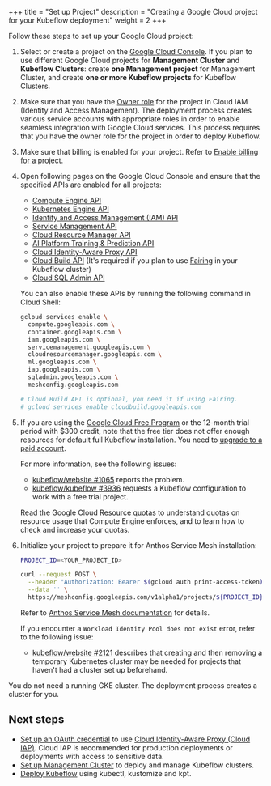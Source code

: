 +++
title = "Set up Project"
description = "Creating a Google Cloud project for your Kubeflow deployment"
weight = 2
+++

Follow these steps to set up your Google Cloud project:

1. Select or create a project on the 
  [Google Cloud Console](https://console.cloud.google.com/cloud-resource-manager). If you plan to use different Google Cloud projects for __Management Cluster__ and __Kubeflow Clusters__: create __one Management project__ for Management Cluster, and create __one or more Kubeflow projects__ for Kubeflow Clusters.


1. Make sure that you have the 
  [Owner role](https://cloud.google.com/iam/docs/understanding-roles#primitive_role_definitions)
  for the project in Cloud IAM (Identity and Access Management).
  The deployment process creates various service accounts with
  appropriate roles in order to enable seamless integration with
  Google Cloud services. This process requires that you have the 
  owner role for the project in order to deploy Kubeflow.

1. Make sure that billing is enabled for your project. Refer to
  [Enable billing for a project](https://cloud.google.com/billing/docs/how-to/modify-project).

1. Open following pages on the Google Cloud Console and ensure that the 
  specified APIs are enabled for all projects:

    * [Compute Engine API](https://console.cloud.google.com/apis/library/compute.googleapis.com)
    * [Kubernetes Engine API](https://console.cloud.google.com/apis/library/container.googleapis.com)
    * [Identity and Access Management (IAM) API](https://console.cloud.google.com/apis/library/iam.googleapis.com)
    * [Service Management API](https://console.cloud.google.com/apis/api/servicemanagement.googleapis.com)
    * [Cloud Resource Manager API](https://console.developers.google.com/apis/library/cloudresourcemanager.googleapis.com)
    * [AI Platform Training & Prediction API](https://console.developers.google.com/apis/library/ml.googleapis.com)
    * [Cloud Identity-Aware Proxy API](https://console.cloud.google.com/apis/library/iap.googleapis.com)
    * [Cloud Build API](https://console.cloud.google.com/apis/library/cloudbuild.googleapis.com) (It's required if you plan to use [Fairing](https://www.kubeflow.org/docs/external-add-ons/fairing/) in your Kubeflow cluster)
    * [Cloud SQL Admin API](https://console.cloud.google.com/apis/library/sqladmin.googleapis.com)

    You can also enable these APIs by running the following command in Cloud Shell:
    ```bash
    gcloud services enable \
      compute.googleapis.com \
      container.googleapis.com \
      iam.googleapis.com \
      servicemanagement.googleapis.com \
      cloudresourcemanager.googleapis.com \
      ml.googleapis.com \
      iap.googleapis.com \
      sqladmin.googleapis.com \
      meshconfig.googleapis.com 

    # Cloud Build API is optional, you need it if using Fairing.
    # gcloud services enable cloudbuild.googleapis.com
    ```

1. If you are using the 
  [Google Cloud Free Program](https://cloud.google.com/free/docs/gcp-free-tier) or the
  12-month trial period with $300 credit, note that the free tier does not offer enough
  resources for default full Kubeflow installation. You need to 
  [upgrade to a paid account](https://cloud.google.com/free/docs/gcp-free-tier#how-to-upgrade).
  
    For more information, see the following issues: 

    * [kubeflow/website #1065](https://github.com/kubeflow/website/issues/1065)
      reports the problem.
    * [kubeflow/kubeflow #3936](https://github.com/kubeflow/kubeflow/issues/3936)
      requests a Kubeflow configuration to work with a free trial project.

    Read the Google Cloud [Resource quotas](https://cloud.google.com/compute/quotas)
    to understand quotas on resource usage that Compute Engine enforces, and 
    to learn how to check and increase your quotas.
  
1. Initialize your project to prepare it for Anthos Service Mesh installation:

    ```bash
    PROJECT_ID=<YOUR_PROJECT_ID>
    ```

    ```bash
    curl --request POST \
      --header "Authorization: Bearer $(gcloud auth print-access-token)" \
      --data '' \
      https://meshconfig.googleapis.com/v1alpha1/projects/${PROJECT_ID}:initialize
    ```

    Refer to [Anthos Service Mesh documentation](https://cloud.google.com/service-mesh/docs/archive/1.4/docs/gke-install-new-cluster#setting_credentials_and_permissions) for details.

    If you encounter a `Workload Identity Pool does not exist` error, refer to the following issue:

    * [kubeflow/website #2121](https://github.com/kubeflow/website/issues/2121)
    describes that creating and then removing a temporary Kubernetes cluster may
    be needed for projects that haven't had a cluster set up beforehand.

You do not need a running GKE cluster. The deployment process creates a
cluster for you.

## Next steps

* [Set up an OAuth credential](/docs/distributions/gke/deploy/oauth-setup) to use 
  [Cloud Identity-Aware Proxy (Cloud IAP)](https://cloud.google.com/iap/docs/).
  Cloud IAP is recommended for production deployments or deployments with access 
  to sensitive data.
* [Set up Management Cluster](/docs/distributions/gke/deploy/management-setup) to deploy and manage Kubeflow clusters.
* [Deploy Kubeflow](/docs/distributions/gke/deploy/deploy-cli) using kubectl, kustomize and kpt.
